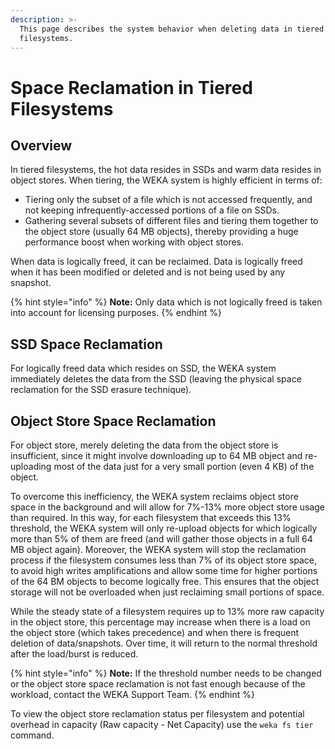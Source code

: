 ```yaml
---
description: >-
  This page describes the system behavior when deleting data in tiered
  filesystems.
---
```


# Space Reclamation in Tiered Filesystems

## Overview

In tiered filesystems, the hot data resides in SSDs and warm data resides in object stores. When tiering, the WEKA system is highly efficient in terms of:

* Tiering only the subset of a file which is not accessed frequently, and not keeping infrequently-accessed portions of a file on SSDs.
* Gathering several subsets of different files and tiering them together to the object store \(usually 64 MB objects\), thereby providing a huge performance boost when working with object stores.

When data is logically freed, it can be reclaimed. Data is logically freed when it has been modified or deleted and is not being used by any snapshot.

{% hint style="info" %}
**Note:** Only data which is not logically freed is taken into account for licensing purposes.
{% endhint %}

## SSD Space Reclamation

For logically freed data which resides on SSD, the WEKA system immediately deletes the data from the SSD \(leaving the physical space reclamation for the SSD erasure technique\).

## Object Store Space Reclamation

For object store, merely deleting the data from the object store is insufficient, since it might involve downloading up to 64 MB object and re-uploading most of the data just for a very small portion \(even 4 KB\) of the object.

To overcome this inefficiency, the WEKA system reclaims object store space in the background and will allow for 7%-13% more object store usage than required. In this way, for each filesystem that exceeds this 13% threshold, the WEKA system will only re-upload objects for which logically more than 5% of them are freed \(and will gather those objects in a full 64 MB object again\). Moreover, the WEKA system will stop the reclamation process if the filesystem consumes less than 7% of its object store space, to avoid high writes amplifications and allow some time for higher portions of the 64 BM objects to become logically free. This ensures that the object storage will not be overloaded when just reclaiming small portions of space.

While the steady state of a filesystem requires up to 13% more raw capacity in the object store, this percentage may increase when there is a load on the object store \(which takes precedence\) and when there is frequent deletion of data/snapshots. Over time, it will return to the normal threshold after the load/burst is reduced.

{% hint style="info" %}
**Note:** If the threshold number needs to be changed or the object store space reclamation is not fast enough because of the workload, contact the WEKA Support Team.
{% endhint %}

To view the object store reclamation status per filesystem and potential overhead in capacity \(Raw capacity - Net Capacity\) use the `weka fs tier` command.

